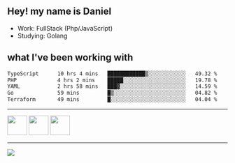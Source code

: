 ## Hey! my name is Daniel

- Work: FullStack (Php/JavaScript)
- Studying: Golang

## what I've been working with
<!--START_SECTION:waka-->

```txt
TypeScript      10 hrs 4 mins   ████████████▒░░░░░░░░░░░░   49.32 %
PHP             4 hrs 2 mins    █████░░░░░░░░░░░░░░░░░░░░   19.78 %
YAML            2 hrs 58 mins   ███▓░░░░░░░░░░░░░░░░░░░░░   14.59 %
Go              59 mins         █▒░░░░░░░░░░░░░░░░░░░░░░░   04.82 %
Terraform       49 mins         █░░░░░░░░░░░░░░░░░░░░░░░░   04.04 %
```

<!--END_SECTION:waka-->
    

<hr>
<div>
    <img height="45" src="https://img.icons8.com/color/48/000000/nodejs.png"/>
    <img height="45" src="https://www.vectorlogo.zone/logos/golang/golang-ar21.svg">
    <img height="45" src="https://www.vectorlogo.zone/logos/nestjs/nestjs-icon.svg">
</div>
<hr>
<div>
    <a href="https://www.linkedin.com/in/daniel-lucas-bb7b82193/" target="_blank">
        <img src="https://img.shields.io/badge/LinkedIn-0077B5?style=for-the-badge&logo=linkedin&logoColor=white">
    </a>
</div>
